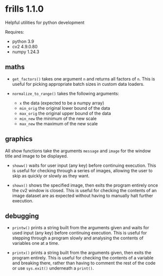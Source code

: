 # frills 1.1.0

Helpful utilities for python development

Requires:
- python	3.9
- cv2 		4.9.0.80
- numpy   1.24.3

## maths

- `get_factors()` takes one argument `n` and returns all factors of `n`. This is useful for picking appropriate batch sizes in custom data loaders. 

- `normalize_to_range()` takes the following arguments:
  - `x` the data (expected to be a numpy array)
  - `min_orig` the original lower bound of the data
  - `max_orig` the original upper bound of the data
  - `min_new` the minimum of the new scale
  - `max_new` the maximum of the new scale

## graphics

All show functions take the arguments `message` and `image` for the window title and image to be displayed.

- `showw()` waits for user input (any key) before continuing execution. This is useful for checking through a series of images, allowing the user to skip as quickly or slowly as they want. 

- `showx()` shows the specified image, then exits the program entirely once the cv2 window is closed. This is useful for checking the contents of an image dataset are as expected without having to manually halt further execution. 

## debugging

- `printw()` prints a string built from the arguments given and waits for used input (any key) before continuing execution. This is useful for stepping through a program slowly and analysing the contents of variables one at a time. 

- `printx()` prints a string built from the arguments given, then exits the program entirely. This is useful for checking the contents of a variable and breaking there, rather than having to comment the rest of the code or use `sys.exit()` underneath a `print()`. 

